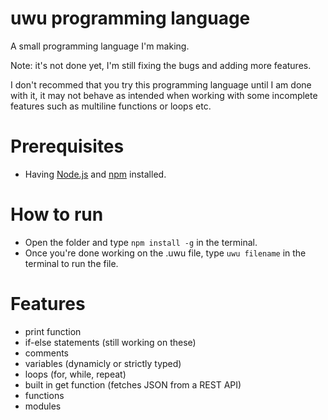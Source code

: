 # uwu programming language

A small programming language I'm making.

Note: it's not done yet, I'm still fixing the bugs and adding more features.

I don't recommed that you try this programming language until I am done with it, it may not behave as intended when working with some incomplete features such as multiline functions or loops etc.

# Prerequisites

- Having [Node.js](https://nodejs.org/en/) and [npm](https://www.npmjs.com/) installed.

# How to run

- Open the folder and type `npm install -g` in the terminal.
- Once you're done working on the .uwu file, type `uwu filename` in the terminal to run the file.

# Features

- print function
- if-else statements (still working on these)
- comments
- variables (dynamicly or strictly typed)
- loops (for, while, repeat)
- built in get function (fetches JSON from a REST API)
- functions
- modules